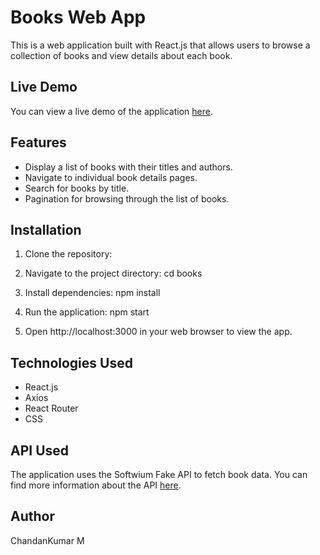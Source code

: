 # Books Web App

This is a web application built with React.js that allows users to browse a collection of books and view details about each book.

## Live Demo

You can view a live demo of the application [here](https://booksassignment.netlify.app/).

## Features

- Display a list of books with their titles and authors.
- Navigate to individual book details pages.
- Search for books by title.
- Pagination for browsing through the list of books.

## Installation

1. Clone the repository:
    
2. Navigate to the project directory:
    cd books
3. Install dependencies:
    npm install
4. Run the application:
    npm start


5. Open http://localhost:3000 in your web browser to view the app.

## Technologies Used

- React.js
- Axios
- React Router
- CSS

## API Used

The application uses the Softwium Fake API to fetch book data. You can find more information about the API [here](https://softwium.com/fake-api/).

## Author

ChandanKumar M
